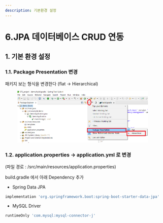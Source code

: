 ```yaml
---
description: 기본환경 설정
---
```


# 6.JPA 데이터베이스 CRUD 연동

## 1. 기본 환경 설정

### 1.1. Package Presentation 변경

패키지 보는 형식을 변경한다 (flat -> Hierarchical)

<figure><img src="../.gitbook/assets/Package Presentation 변경 (1).png" alt=""><figcaption></figcaption></figure>

### 1.2. application.properties -> application.yml 로 변경

(파일 경로 : /src/main/resources/application.properties)





build.gradle 에서 아래 Dependency 추가

* Spring Data JPA

```gradle
implementation 'org.springframework.boot:spring-boot-starter-data-jpa'
```

* MySQL Driver

```gradle
runtimeOnly 'com.mysql:mysql-connector-j'
```

